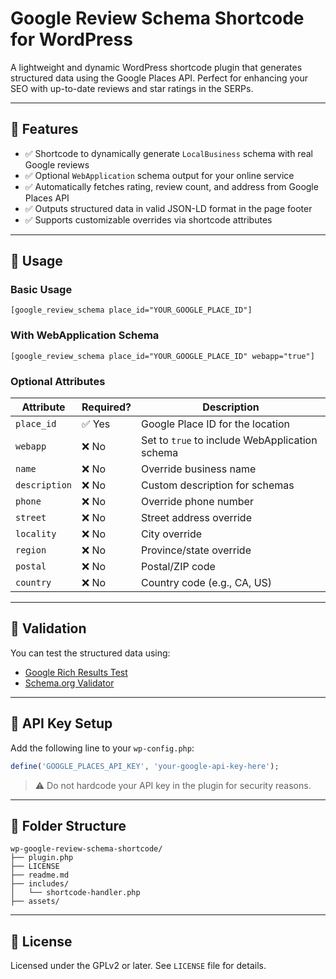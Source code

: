 # Google Review Schema Shortcode for WordPress

A lightweight and dynamic WordPress shortcode plugin that generates structured data using the Google Places API. Perfect for enhancing your SEO with up-to-date reviews and star ratings in the SERPs.

---

## 🚀 Features

- ✅ Shortcode to dynamically generate `LocalBusiness` schema with real Google reviews
- ✅ Optional `WebApplication` schema output for your online service
- ✅ Automatically fetches rating, review count, and address from Google Places API
- ✅ Outputs structured data in valid JSON-LD format in the page footer
- ✅ Supports customizable overrides via shortcode attributes

---

## 🔧 Usage

### Basic Usage

```
[google_review_schema place_id="YOUR_GOOGLE_PLACE_ID"]
```

### With WebApplication Schema

```
[google_review_schema place_id="YOUR_GOOGLE_PLACE_ID" webapp="true"]
```

### Optional Attributes

| Attribute   | Required? | Description                          |
|-------------|-----------|--------------------------------------|
| `place_id`  | ✅ Yes    | Google Place ID for the location     |
| `webapp`    | ❌ No     | Set to `true` to include WebApplication schema |
| `name`      | ❌ No     | Override business name               |
| `description`| ❌ No    | Custom description for schemas       |
| `phone`     | ❌ No     | Override phone number                |
| `street`    | ❌ No     | Street address override              |
| `locality`  | ❌ No     | City override                        |
| `region`    | ❌ No     | Province/state override              |
| `postal`    | ❌ No     | Postal/ZIP code                      |
| `country`   | ❌ No     | Country code (e.g., CA, US)          |

---

## 🧪 Validation

You can test the structured data using:
- [Google Rich Results Test](https://search.google.com/test/rich-results)
- [Schema.org Validator](https://validator.schema.org/)

---

## 🔐 API Key Setup

Add the following line to your `wp-config.php`:

```php
define('GOOGLE_PLACES_API_KEY', 'your-google-api-key-here');
```

> ⚠️ Do not hardcode your API key in the plugin for security reasons.

---

## 📁 Folder Structure

```
wp-google-review-schema-shortcode/
├── plugin.php
├── LICENSE
├── readme.md
├── includes/
│   └── shortcode-handler.php
├── assets/
```

---

## 📄 License

Licensed under the GPLv2 or later. See `LICENSE` file for details.

